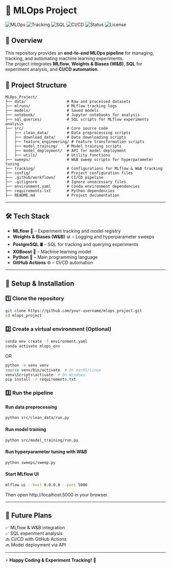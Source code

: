 # 🚀 MLOps Project
![MLOps](https://img.shields.io/badge/MLOps-Automation-blue) 
![Tracking](https://img.shields.io/badge/Tracking-MLflow%20%7C%20W%26B-orange) 
![SQL](https://img.shields.io/badge/Database-PostgreSQL-blue) 
![CI/CD](https://img.shields.io/badge/CI/CD-GitHub%20Actions-green) 
![Status](https://img.shields.io/badge/Status-Active-brightgreen) 
![License](https://img.shields.io/badge/License-MIT-lightgrey)  

## 📌 Overview

This repository provides an **end-to-end MLOps pipeline** for managing, tracking, and automating machine learning experiments.  
The project integrates **MLflow**, **Weights & Biases (W&B)**, **SQL** for experiment analysis, and **CI/CD automation**.

## 📂 Project Structure

```
MLOps_Project/
├── data/                  # Raw and processed datasets
├── mlruns/                # MLflow tracking logs
├── models/                # Saved models
├── notebook/              # Jupyter notebooks for analysis
├── sql_queries/           # SQL scripts for MLflow experiments analysis
├── src/                   # Core source code
│   ├── clean_data/        # Data preprocessing scripts
│   ├── download_data/     # Data downloading scripts
│   ├── feature_engineering/ # Feature transformation scripts
│   ├── model_training/    # Model training scripts
│   ├── model_deployment/  # API for model deployment
│   ├── utils/             # Utility functions
├── sweeps/                # W&B sweep scripts for hyperparameter tuning
├── tracking/              # Configurations for MLflow & W&B tracking
├── config/                # Project configuration files
├── .github/workflows/     # CI/CD pipeline
├── .gitignore             # Ignore unnecessary files
├── environment.yaml       # Conda environment dependencies
├── requirements.txt       # Python dependencies
├── README.md              # Project documentation
```

---

## 🛠 Tech Stack  

- **MLflow** 🧪 – Experiment tracking and model registry  
- **Weights & Biases (W&B)** 📊 – Logging and hyperparameter sweeps  
- **PostgreSQL** 🛢️ – SQL for tracking and querying experiments  
- **XGBoost** 🌲 – Machine learning model  
- **Python** 🐍 – Main programming language  
- **GitHub Actions** ⚙️ – CI/CD automation  

---

## 🔧 Setup & Installation  

### 1️⃣ Clone the repository  

```bash
git clone https://github.com/your-username/mlops_project.git
cd mlops_project
```

### 2️⃣ Create a virtual environment (Optional)  

```bash
conda env create -f environment.yaml
conda activate mlops_env
```

OR

```bash
python -m venv venv
source venv/bin/activate  # On macOS/Linux
venv\Scripts\activate  # On Windows
pip install -r requirements.txt
```

### 3️⃣ Run the pipeline  

#### Run data preprocessing  
```bash
python src/clean_data/run.py
```

#### Run model training  
```bash
python src/model_training/run.py
```

#### Run hyperparameter tuning with W&B  
```bash
python sweeps/sweep.py
```

#### Start MLflow UI  
```bash
mlflow ui --host 0.0.0.0 --port 5000
```
Then open http://localhost:5000 in your browser.

---

## 🚀 Future Plans

✅ MLflow & W&B integration  
✅ SQL experiment analysis  
🔜 CI/CD with GitHub Actions  
🔜 Model deployment via API  

---

⚡ **Happy Coding & Experiment Tracking!** 🚀
